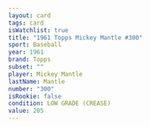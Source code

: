 ```yaml
---
layout: card
tags: card
isWatchlist: true
title: "1961 Topps Mickey Mantle #300"
sport: Baseball
year: 1961
brand: Topps
subset: ""
player: Mickey Mantle
lastName: Mantle
number: "300"
isRookie: false
condition: LOW GRADE (CREASE)
value: 205
---
```


